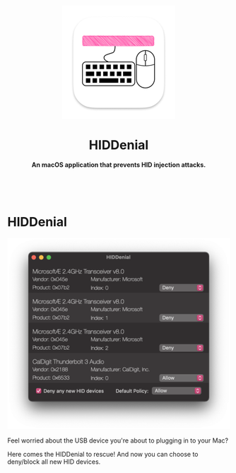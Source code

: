 <div align="center">
	<img src="icon.png" width="256" height="256">
	<h1>HIDDenial</h1>
	<p>
		<b>An macOS application that prevents HID injection attacks.</b>
  </p>
	<br>
	<br>
	<br>
</div>


# HIDDenial

![HIDDenial](HIDDenial.png)

Feel worried about the USB device you're about to plugging in to your Mac?

Here comes the HIDDenial to rescue! And now you can choose to deny/block all new HID devices.

